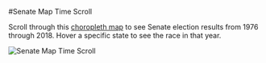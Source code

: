 #Senate Map Time Scroll

Scroll through this [choropleth map](senate_map.htm) to see Senate election results from 1976 through 2018. Hover a specific state to see the race in that year.

![Senate Map Time Scroll](senate_map_time_scroll.gif)